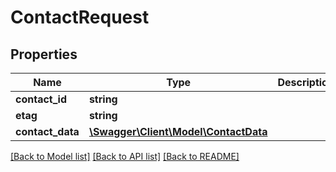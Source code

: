 # ContactRequest

## Properties
Name | Type | Description | Notes
------------ | ------------- | ------------- | -------------
**contact_id** | **string** |  | [optional] 
**etag** | **string** |  | [optional] 
**contact_data** | [**\Swagger\Client\Model\ContactData**](ContactData.md) |  | [optional] 

[[Back to Model list]](../README.md#documentation-for-models) [[Back to API list]](../README.md#documentation-for-api-endpoints) [[Back to README]](../README.md)

